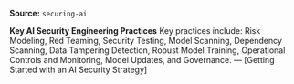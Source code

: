 **Source:** `securing-ai`

**Key AI Security Engineering Practices**
Key practices include: Risk Modeling, Red Teaming, Security Testing, Model Scanning, Dependency Scanning, Data Tampering Detection, Robust Model Training, Operational Controls and Monitoring, Model Updates, and Governance. — [Getting Started with an AI Security Strategy]
